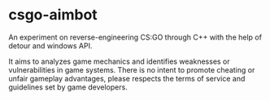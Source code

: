 # csgo-aimbot
An experiment on reverse-engineering CS:GO through C++ with the help of detour and windows API.

It aims to analyzes game mechanics and identifies weaknesses or vulnerabilities in game systems. There is no intent to promote cheating or unfair gameplay advantages, please respects the terms of service and guidelines set by game developers.

